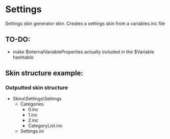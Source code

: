 # Settings

Settings skin generator skin. Creates a settings skin from a variables.inc file

## TO-DO:
 * make $internalVariableProperties actually included in the $Variable hashtable

## Skin structure example:

### Outputted skin structure

* Skins\Settings\Settings
    * Categories
      * 0.inc
      * 1.inc
      * 2.inc
      * CategoryList.inc
    * Settings.ini


